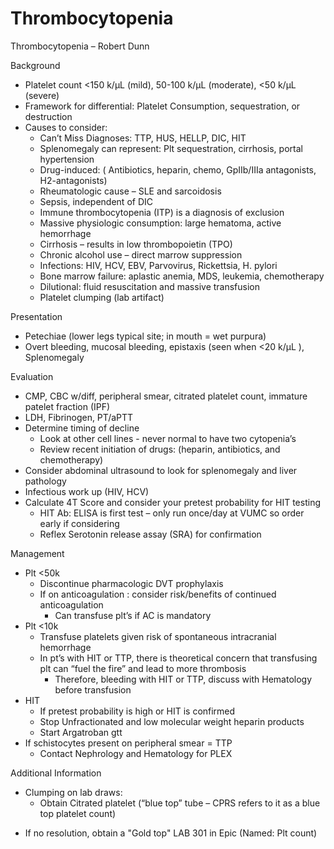 # Thrombocytopenia
 
Thrombocytopenia – Robert Dunn

Background

-   Platelet
    count \<150 k/µL (mild), 50-100 k/µL (moderate), \<50 k/µL (severe)
-   Framework for differential: Platelet
    Consumption, sequestration, or destruction
-   Causes
    to consider:
    -   Can’t Miss Diagnoses: TTP, HUS, HELLP, DIC, HIT
    -   Splenomegaly can represent: Plt sequestration, cirrhosis, portal
        hypertension
    -   Drug-induced: (
        Antibiotics, heparin, chemo, GpIIb/IIIa antagonists,
        H2-antagonists)
    -   Rheumatologic cause – SLE and sarcoidosis
    -   Sepsis, independent of DIC
    -   Immune thrombocytopenia (ITP) is a diagnosis of exclusion
    -   Massive physiologic consumption: large hematoma, active
        hemorrhage
    -   Cirrhosis – results in low thrombopoietin (TPO)
    -   Chronic alcohol use – direct marrow suppression
    -   Infections: HIV, HCV, EBV, Parvovirus, Rickettsia, H. pylori
    -   Bone marrow failure: aplastic anemia, MDS, leukemia,
        chemotherapy
    -   Dilutional: fluid resuscitation and massive transfusion
    -   Platelet clumping (lab artifact)

Presentation

-   Petechiae
    (lower legs typical site; in mouth = wet purpura)
-   Overt bleeding,
    mucosal bleeding, epistaxis (seen when \<20 k/µL ),
    Splenomegaly

Evaluation

-   CMP, CBC w/diff, peripheral smear, citrated platelet count, immature
    patelet fraction (IPF)
-   LDH, Fibrinogen, PT/aPTT
-   Determine timing of decline
    -   Look
        at other cell lines - never normal to have two cytopenia’s
    -   Review
        recent initiation of drugs: (heparin, antibiotics, and
        chemotherapy)
-   Consider abdominal ultrasound to look for splenomegaly and liver
    pathology
-   Infectious work up (HIV, HCV)
-   Calculate 4T Score and consider your pretest probability for HIT
    testing
    -   HIT
        Ab: ELISA is first test – only run once/day at VUMC so order
        early if considering
    -   Reflex Serotonin release assay (SRA) for confirmation

Management

-   Plt
    \<50k
    -   Discontinue pharmacologic DVT prophylaxis
    -   If on anticoagulation
        : consider risk/benefits of continued anticoagulation
        -   Can
            transfuse plt’s if AC is mandatory
-   Plt
    \<10k
    -   Transfuse
        platelets given risk of spontaneous intracranial hemorrhage
    -   In pt’s with HIT or TTP, there is theoretical concern that
        transfusing plt can “fuel the fire”
        and lead to more thrombosis
        -   Therefore,
            bleeding with HIT or TTP, discuss with Hematology before
            transfusion
-   HIT
    -   If pretest probability is high or HIT is confirmed
    -   Stop Unfractionated and low molecular weight heparin products
    -   Start Argatroban gtt
-   If schistocytes present on peripheral smear = TTP
    -   Contact Nephrology and Hematology for PLEX

Additional Information

-   Clumping on lab draws:
    -   Obtain Citrated platelet (“blue top” tube – CPRS refers to it as
        a blue top platelet count)

<!-- -->

-   If
    no
    resolution, obtain a "Gold top" LAB 301 in Epic (Named: Plt count)
